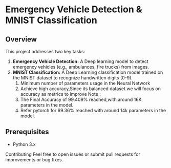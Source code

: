 # Emergency Vehicle Detection & MNIST Classification

## Overview
This project addresses two key tasks:
1. **Emergency Vehicle Detection:** A Deep learning model to detect emergency vehicles (e.g., ambulances, fire trucks) from images.
2. **MNIST Classification:** A Deep Learning classification model trained on the MNIST dataset to recognize handwritten digits (0-9).
     1. Minimum number of parameters usage in the Neural Network
     2. Achieve high accuracy,Since its balanced dataset we will focus on accuracy as metrics to improve
Note :
     1. The Final Accuracy of 99.409% reached,with around 16K parameters in the model.
     2. Refer pytorch for 99.36% reached with around 14k parameters in the model.
## Prerequisites
- Python 3.x

Contributing
Feel free to open issues or submit pull requests for improvements or bug fixes.
